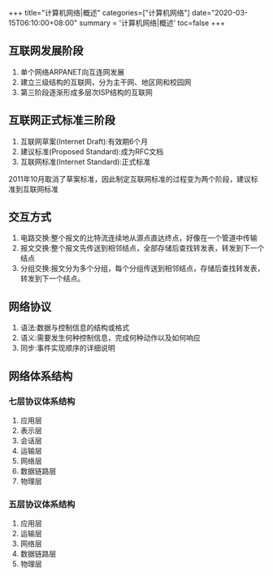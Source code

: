+++
title="计算机网络|概述"
categories=["计算机网络"]
date="2020-03-15T06:10:00+08:00"
summary = '计算机网络|概述'
toc=false
+++

互联网发展阶段
--------------

1.	单个网络ARPANET向互连网发展
2.	建立三级结构的互联网，分为主干网、地区网和校园网
3.	第三阶段逐渐形成多层次ISP结构的互联网

互联网正式标准三阶段
--------------------

1.	互联网草案(Internet Draft):有效期6个月
2.	建议标准(Proposed Standard):成为RFC文档
3.	互联网标准(Internet Standard):正式标准

2011年10月取消了草案标准，因此制定互联网标准的过程变为两个阶段，建议标准到互联网标准

交互方式
--------

1.	电路交换:整个报文的比特流连续地从源点直达终点，好像在一个管道中传输
2.	报文交换:整个报文先传送到相邻结点，全部存储后查找转发表，转发到下一个结点
3.	分组交换:报文分为多个分组，每个分组传送到相邻结点，存储后查找转发表，转发到下一个结点。

网络协议
--------

1.	语法:数据与控制信息的结构或格式
2.	语义:需要发生何种控制信息，完成何种动作以及如何响应
3.	同步:事件实现顺序的详细说明

网络体系结构
------------

### 七层协议体系结构

1.	应用层
2.	表示层
3.	会话层
4.	运输层
5.	网络层
6.	数据链路层
7.	物理层

### 五层协议体系结构

1.	应用层
2.	运输层
3.	网络层
4.	数据链路层
5.	物理层

